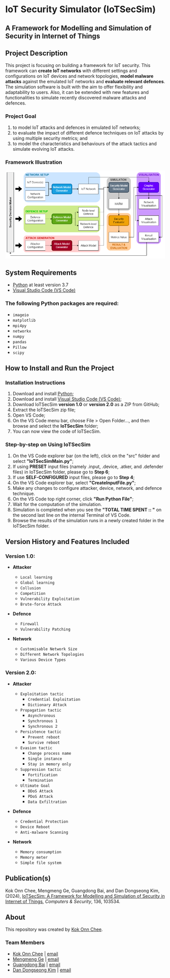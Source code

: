 # IoT Security Simulator (IoTSecSim)
## A Framework for Modelling and Simulation of Security in Internet of Things


## Project Description
This project is focusing on building a framework for IoT security. This framework can **create IoT networks** with different settings and configurations on IoT devices and network topologies, **model malware attacks** against the emulated IoT networks and **evaluate relevant defences**. The simulation software is built with the aim to offer flexibility and adaptability to users. Also, it can be extended with new features and functionalities to simulate recently discovered malware attacks and defences.

### Project Goal
1. to model IoT attacks and defences in emulated IoT networks;
2. to evaluate the impact of different defence techniques on IoT attacks by using multiple security metrics; and
3. to model the characteristics and behaviours of the attack tactics and simulate evolving IoT attacks.

### Framework Illustration
![IoTSecSim framework](https://github.com/kokonnchee/IoTSecSim/blob/main/framework.png?raw=true)



## System Requirements
* [Python](https://www.python.org/downloads/) at least version 3.7
* [Visual Studio Code (VS Code)](https://code.visualstudio.com/)

### The following Python packages are required:
* `imageio`
* `matplotlib`
* `mpi4py`
* `networkx`
* `numpy`
* `pandas`
* `Pillow`
* `scipy`



## How to Install and Run the Project
### Installation Instructions
1. Download and install [Python](https://www.python.org/downloads/);
2. Download and install [Visual Studio Code (VS Code)](https://code.visualstudio.com/);
3. Download IoTSecSim **version 1.0** or **version 2.0** as a ZIP from GitHub;
4. Extract the IoTSecSim zip file;
5. Open VS Code;
6. On the VS Code menu bar, choose File > Open Folder..., and then browse and select the **IoTSecSim** folder;
7. You can now view the code of IoTSecSim.

### Step-by-step on Using IoTSecSim
1. On the VS Code explorer bar (on the left), click on the "src" folder and select **"IoTSecSimMain.py"**;
2. If using **PRESET** input files (namely .input, .device, .atker, and .defender files) in IoTSecSim folder, please go to **Step 6**;
3. If use **SELF-CONFIGURED** input files, please go to **Step 4**;
4. On the VS Code explorer bar, select **"CreateInputFile.py"**;
5. Make any changes to configure attacker, device, network, and defence technique. 
6. On the VS Code top right corner, click **"Run Python File"**; 
7. Wait for the computation of the simulation.
8. Simulation is completed when you see the **"TOTAL TIME SPENT :: "** on the second last line on the internal Terminal of VS Code.
9. Browse the results of the simulation runs in a newly created folder in the IoTSecSim folder.



## Version History and Features Included
### Version 1.0:
* **Attacker**
  * `Local learning`
  * `Global learning`
  * `Collusion`
  * `Competition`
  * `Vulnerability Exploitation`
  * `Brute-force Attack`

* **Defence**
  * `Firewall`
  * `Vulnerability Patching`

* **Network**
  * `Customisable Network Size`
  * `Different Network Topologies`
  * `Various Device Types`

### Version 2.0:
* **Attacker**
  * `Exploitation tactic`
    * `Credential Exploitation`
    * `Dictionary Attack`
  * `Propagation tactic`
    * `Asynchronous`
    * `Synchronous 1`
    * `Synchronous 2`
  * `Persistence tactic`
    * `Prevent reboot`
    * `Survive reboot`
  * `Evasion tactic`
    * `Change process name`
    * `Single instance`
    * `Stay in memory only`
  * `Suppression tactic`
    * `Fortification`
    * `Termination`
  * `Ultimate Goal`
    * `DDoS Attack`
    * `PDoS Attack`
    * `Data Exfiltration`

* **Defence**
  * `Credential Protection`
  * `Device Reboot`
  * `Anti-malware Scanning`

* **Network**
  * `Memory consumption`
  * `Memory meter`
  * `Simple file system`



## Publication(s)
Kok Onn Chee, Mengmeng Ge, Guangdong Bai, and Dan Dongseong Kim, (2024),
[IoTSecSim: A Framework for Modelling and Simulation of Security in Internet of Things](https://doi.org/10.1016/j.cose.2023.103534), 
_Computers & Security_, 136, 103534.



## About
This repository was created by [Kok Onn Chee](https://sites.google.com/view/kokonnchee).

### Team Members
* [Kok Onn Chee](https://sites.google.com/view/kokonnchee) | [email](mailto:kokonn.chee@student.uq.edu.au?subject=[GitHub]IoTSecSim)
* [Mengmeng Ge](https://sites.google.com/site/mengmengge88) | [email](mailto:mge43@uclive.ac.nz?subject=[GitHub]IoTSecSim)
* [Guangdong Bai](https://baigd.github.io/) | [email](mailto:g.bai@uq.edu.au?subject=[GitHub]IoTSecSim)
* [Dan Dongseong Kim](https://sites.google.com/view/dsteam/)  |  [email](mailto:dan.kim@uq.edu.au?subject=[GitHub]IoTSecSim)
